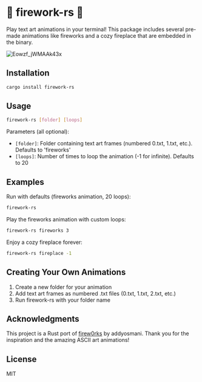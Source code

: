 # 🦀 firework-rs 🦀

Play text art animations in your terminal! This package includes several pre-made animations like fireworks and a cozy fireplace that are embedded in the binary.

![Eowzf_jWMAAk43x](https://github.com/user-attachments/assets/58d4c0ef-9f0b-49ae-80f0-4e12db3e34f0)

## Installation

```bash
cargo install firework-rs
```

## Usage

```bash
firework-rs [folder] [loops]
```

Parameters (all optional):
- `[folder]`: Folder containing text art frames (numbered 0.txt, 1.txt, etc.). Defaults to 'fireworks'
- `[loops]`: Number of times to loop the animation (-1 for infinite). Defaults to 20

## Examples

Run with defaults (fireworks animation, 20 loops):
```bash
firework-rs
```

Play the fireworks animation with custom loops:
```bash
firework-rs fireworks 3
```

Enjoy a cozy fireplace forever:
```bash
firework-rs fireplace -1
```

## Creating Your Own Animations

1. Create a new folder for your animation
2. Add text art frames as numbered .txt files (0.txt, 1.txt, 2.txt, etc.)
3. Run firework-rs with your folder name

## Acknowledgments

This project is a Rust port of [firew0rks](https://github.com/addyosmani/firew0rks) by addyosmani. Thank you for the inspiration and the amazing ASCII art animations!

## License

MIT
